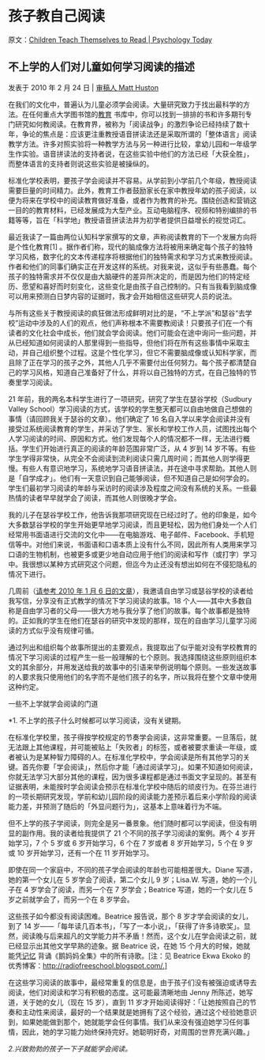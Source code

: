 # 孩子教自己阅读

原文：[Children Teach Themselves to Read | Psychology Today](https://www.psychologytoday.com/us/blog/freedom-learn/201002/children-teach-themselves-read)

## 不上学的人们对儿童如何学习阅读的描述

发表于 2010 年 2 月 24 日 | [ 审稿人 Matt Huston](https://www.psychologytoday.com/us/docs/editorial-process)

在我们的文化中，普遍认为儿童必须学会阅读。大量研究致力于找出最科学的方法。在任何重点大学图书馆的[教育](https://www.psychologytoday.com/us/basics/education) 书库中，你可以找到一排排的书和许多期刊专门研究如何教阅读。在教育界，被称为「阅读战争」的激烈争论已经持续了数十年，争论的焦点是：应该更注重教授语音拼读法还是采取所谓的「整体语言」阅读教学方法。许多对照实验将一种教学方法与另一种进行比较，拿幼儿园和一年级学生作实验。语音拼读法的支持者说，在这些实验中他们的方法已经「大获全胜」，而整体语言的支持者则说这些实验是被操纵的。

标准化学校表明，要孩子学会阅读并不容易。从学前到小学前几个年级，教授阅读需要巨量的时间精力。此外，教育工作者鼓励家长在家中教授年幼的孩子阅读，以便为将来在学校中的阅读教育做好准备，或者作为教育的补充。围绕创造和营销这一目的的教育材料，已经发展成为大型产业。互动电脑程序、视频和特别编排的书籍等等，旨在「科学地」教授语音拼读法并为初学者提供日益增长的视觉词汇。

最近我读了一篇由两位认知科学家撰写的文章，声称阅读教育的下一个发展方向将是个性化教育[1] 。据作者们称，现代的脑成像方法将被用来确定每个孩子的独特学习风格，数字化的文本传递程序将根据他们的独特需求和学习方式来教授阅读。作者和他们的同事们确实正在开发这样的系统。对我来说，这似乎有些愚蠢。每个孩子的独特需求并不仅仅是由大脑硬件的差异所决定的，而是因为他们的特定经历、愿望和喜好而时刻变化，这些变化是由孩子自己控制的。只有当我看到脑成像可以用来预测白日梦内容的证据时，我才会开始相信这些研究人员的说法。

与所有这些关于教授阅读的疯狂做法形成鲜明对比的是，“不上学派”和瑟谷“去学校”运动中涉及的人们的观点，他们声称根本不需要教阅读！只要孩子们在一个有读者的文化社会中成长，他们就会学会阅读。他们可能会在途中询问一些问题，并从已经知道如何阅读的人那里得到一些指导，但他们将在所有这些事情中采取主动，并自己组织整个过程。这是个性化学习，但它不需要脑成像或认知科学家，而且除了正在学习的孩子之外，其他人几乎不需要付出任何努力。每个孩子都清楚自己的学习风格，知道自己准备好了什么，并将以自己独特的方式，在自己独特的节奏里学习阅读。

21 年前，我的两名本科学生进行了一项研究，研究了学生在瑟谷学校（Sudbury Valley School）学习阅读的方式，该学校的学生整天都可以自由地做自己想做的事情（请回顾我关于瑟谷的文章）。他们确定了 16 名自入学以来学会阅读并没有接受过系统阅读教育的学生，并采访了学生、家长和学校工作人员，试图找出每个人学习阅读的时间、原因和方式。他们发现每个人的情况都不一样，无法进行概括。学生们开始进行真正的阅读的年龄范围非常广泛，从 4 岁到 14 岁不等。有些学生学得非常快，从完全不会阅读到流利阅读只需几周时间；而其他人则学得更慢。有些人有意识地学习，系统地学习语音拼读法，并在途中寻求帮助。其他人则是「自学成才」。他们有一天意识到自己能够阅读，但不知道自己是如何学会的。学生们最初学习阅读的年龄与采访时的阅读涉及程度之间没有系统的关系。一些最热情的读者早早就学会了阅读，而其他人则很晚才学会。

我的儿子在瑟谷学校工作，他告诉我那项研究现在已经过时了。他的印象是，如今大多数瑟谷学校的学生开始更早地学习阅读，而且更轻松，因为他们身处一个人们经常用书面语进行交流的文化中——在电脑游戏、电子邮件、Facebook、手机短信等中。对他们来说，书面语和口语本质上没有什么不同，因此所有人类用来学习口语的生物机制，也被更多或更少地自动应用于他们的阅读和写作（或打字）学习中。我很想以某种方式研究这个问题，但迄今为止还没有想出如何在不侵犯隐私的情况下进行。

几周前（[请参考 2010 年 1 月 6 日的文章](https://www.psychologytoday.com/us/blog/freedom-learn/201001/i-want-your-stories-self-directed-learning)），我邀请自由学习或瑟谷学校的读者给我写信，分享没有正式教学的情况下学习阅读的故事。18 个人——其中大多数自称是自由学习者的父母——很大方地与我分享了他们的故事。每个故事都是独特的。正如我的学生在他们在瑟谷的研究中发现的那样，现在的自由学习儿童学习阅读的方式似乎没有规律可循。

通过列出和组织每个故事所提出的主要观点，我提取出了似乎能对没有学校教育的情况下学习阅读的过程产生一些一般理解的七个原则。我选择围绕这些原则组织本文的其余部分，并用发送给我的故事中的引语来举例说明每个原则。一些发送故事的人要求我只使用他们的名字而不是他们孩子的名字，所以我将在整个文章中使用这种约定。

一些不上学就学会阅读的门道

*1. 不上学的孩子什么时候都可以学习阅读，没有关键期。

在标准化学校里，孩子得按学校规定的节奏学会阅读，这非常重要。一旦落后，就无法跟上其他课程，并可能被贴上「失败者」的标签，或者被要求重读一年级，或者被认为是某种智力障碍的人。在标准化学校中，学会阅读是所有其他学习的关键。首先你要「学会阅读」，然后你才能「通过阅读学习」。如果不知道如何阅读，你就无法学习大部分其他的课程，因为很多课程都是通过书面文字呈现的。甚至有证据表明，未能按时学会阅读会预示在标准化学校中随后的顽皮行为。在芬兰进行的一项长期研究发现，学前和幼儿园阶段的阅读能力差预示着后来小学阶段的阅读能力差，并预测了随后的「外显问题行为」，这基本上意味着行为不端。

但不上学的孩子学阅读，则完全是另一番景象。他们随时都可以学阅读，但没有明显的副作用。我的读者给我提供了 21 个不同的孩子学习阅读的案例。两个 4 岁开始学习，7 个 5 岁或 6 岁开始学习，6 个在 7 岁或者 8 岁开始学习，5 个在 9 岁或 10 岁开始学习，还有一个在 11 岁开始学习。

即使在同一个家庭中，不同的孩子学会阅读的年龄也可能相差很大。Diane 写道，她的第一个女儿在 5 岁学会了阅读，第二个女儿 9 岁；Lisa.W. 写道，她的一个儿子在 4 岁学会了阅读，而另一个在 7 岁学会；Beatrice 写道，她的一个女儿在 5 岁之前就学会了，而另一个在 8 岁学会。

这些孩子如今都没有阅读困难。Beatrice 报告说，那个 8 岁才学会阅读的女儿，到了 14 岁——「每年读几百本书」，「写了一本小说」，「获得了许多诗歌奖」。显然，阅读晚与后来超凡的文学能力并不矛盾！然而，这个女儿在学会阅读之前，就已经显示出其他文学早熟的迹象。据 Beatrice 说，在她 15 个月大的时候，她就能凭[记忆](https://www.psychologytoday.com/us/basics/memory) 背诵《鹅妈妈全集》中的所有诗歌。[注：见 Beatrice Ekwa Ekoko 的优秀博客：http://radiofreeschool.blogspot.com/.]

在这些学习阅读的故事中，最经常重复的信息是，由于孩子们没有被强迫或诱导去阅读，他们对阅读和学习有积极的态度。这可能最清晰地由 Jenny 所陈述，她写道，关于她的女儿（现在 15 岁），直到 11 岁才开始阅读得好：「让她按照自己的节奏和主动性来阅读，最好的一个结果就是她拥有了这个经验，通过这个经验她意识到，如果她能做到那个，她就能学会任何事情。我们从来没有强迫她学习任何事情，因此，她的学习能力始终保持完好。她聪明好奇，对周围的世界充满兴趣。」

*2.兴致勃勃的孩子一下子就能学会阅读。*